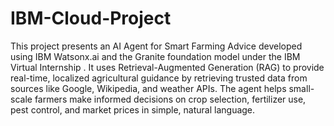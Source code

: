 # IBM-Cloud-Project
This project presents an AI Agent for Smart Farming Advice developed using IBM Watsonx.ai and the Granite foundation model under the IBM Virtual Internship . It uses Retrieval-Augmented Generation (RAG) to provide real-time, localized agricultural guidance by retrieving trusted data from sources like Google, Wikipedia, and weather APIs. The agent helps small-scale farmers make informed decisions on crop selection, fertilizer use, pest control, and market prices in simple, natural language.
